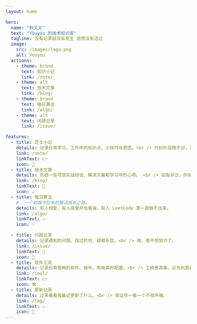 ```yaml
---
layout: home

hero:
  name: "秋又又"
  text: "Yòuyou 的技术知识库"
  tagline: 没有记录就没有发生 进而没有活过
  image:
    src: /images/logo.png
    alt: Yòuyou
  actions:
    - theme: brand
      text: 知识小记
      link: /note/
    - theme: alt
      text: 技术文章
      link: /blog/
    - theme: brand
      text: 每日算法
      link: /algo/
    - theme: alt
      text: 问题记录
      link: /issue/

features:
  - title: 芝士小记
    details: 记录日常学习、工作中的知识点、小技巧与感悟。<br /> 代码片段随手记，芝士就是力量！
    link: /note/
    linkText: 👉
    icon: 🧀
  - title: 技术文章
    details: 总结一些项目实战经验、解决方案和学习中的心得。 <br /> 如有异议，你说的对！<small>(你要你觉得)</small>
    link: /blog/
    linkText: 👀
    icon: ☕️
  - title: 每日算法
    #  一个前端卡拉米的算法成长之路。
    details: 有人相爱，有人夜里开车看海，有人 LeetCode 第一题做不出来。
    link: /algo/
    linkText: ✍️
    icon: 💡

  - title: 问题记录
    details: 记录遇到的问题、踩过的坑、疑难杂症。<br /> 唉、我不想努力了。
    link: /issue/
    linkText: 👀
    icon: 🐞
  - title: 软件工具
    details: 记录日常使用的软件、插件、常用库的配置。<br /> 工欲善其事，必先利其器。
    link: /tool/
    linkText: 👉
    icon: 🛠️
  - title: 更新记录
    details: 过来看看我最近更新了什么。<br /> 保证你一看一个不吱声噻。
    link: /log/
    linkText: ✍️
    icon: 🚀
---
```


<HomeComponent />
